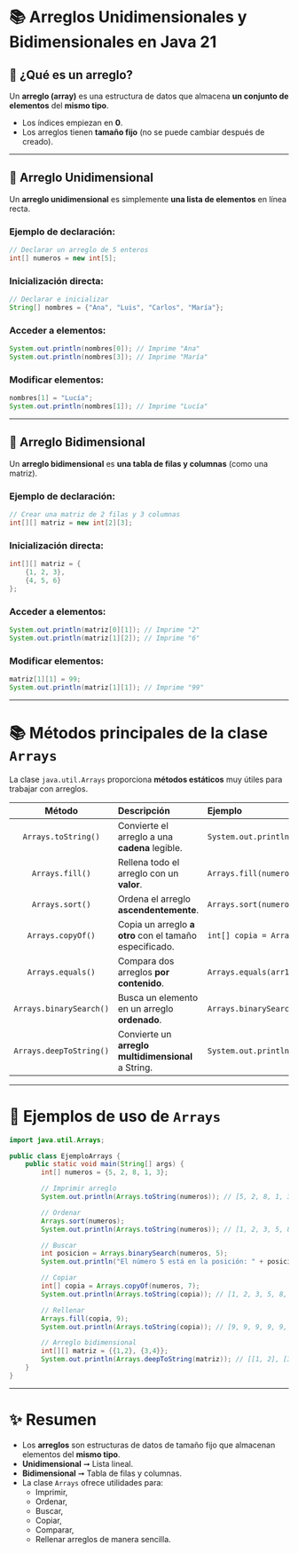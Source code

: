 # 📚 Arreglos Unidimensionales y Bidimensionales en Java 21

## 🔸 ¿Qué es un arreglo?

Un **arreglo (array)** es una estructura de datos que almacena **un conjunto de elementos** del **mismo tipo**.

- Los índices empiezan en **0**.
- Los arreglos tienen **tamaño fijo** (no se puede cambiar después de creado).

---

## 🔸 Arreglo Unidimensional

Un **arreglo unidimensional** es simplemente **una lista de elementos** en línea recta.

### Ejemplo de declaración:

```java
// Declarar un arreglo de 5 enteros
int[] numeros = new int[5];
```

### Inicialización directa:

```java
// Declarar e inicializar
String[] nombres = {"Ana", "Luis", "Carlos", "María"};
```

### Acceder a elementos:

```java
System.out.println(nombres[0]); // Imprime "Ana"
System.out.println(nombres[3]); // Imprime "María"
```

### Modificar elementos:

```java
nombres[1] = "Lucía";
System.out.println(nombres[1]); // Imprime "Lucía"
```

---

## 🔸 Arreglo Bidimensional

Un **arreglo bidimensional** es **una tabla de filas y columnas** (como una matriz).

### Ejemplo de declaración:

```java
// Crear una matriz de 2 filas y 3 columnas
int[][] matriz = new int[2][3];
```

### Inicialización directa:

```java
int[][] matriz = {
    {1, 2, 3},
    {4, 5, 6}
};
```

### Acceder a elementos:

```java
System.out.println(matriz[0][1]); // Imprime "2"
System.out.println(matriz[1][2]); // Imprime "6"
```

### Modificar elementos:

```java
matriz[1][1] = 99;
System.out.println(matriz[1][1]); // Imprime "99"
```

---

# 📚 Métodos principales de la clase `Arrays`

La clase `java.util.Arrays` proporciona **métodos estáticos** muy útiles para trabajar con arreglos.

| Método | Descripción | Ejemplo |
|:------:|:-----------|:--------|
| `Arrays.toString()` | Convierte el arreglo a una **cadena** legible. | `System.out.println(Arrays.toString(numeros));` |
| `Arrays.fill()` | Rellena todo el arreglo con un **valor**. | `Arrays.fill(numeros, 7);` |
| `Arrays.sort()` | Ordena el arreglo **ascendentemente**. | `Arrays.sort(numeros);` |
| `Arrays.copyOf()` | Copia un arreglo **a otro** con el tamaño especificado. | `int[] copia = Arrays.copyOf(numeros, 10);` |
| `Arrays.equals()` | Compara dos arreglos **por contenido**. | `Arrays.equals(arr1, arr2);` |
| `Arrays.binarySearch()` | Busca un elemento en un arreglo **ordenado**. | `Arrays.binarySearch(numeros, 5);` |
| `Arrays.deepToString()` | Convierte un **arreglo multidimensional** a String. | `System.out.println(Arrays.deepToString(matriz));` |

---

# 📌 Ejemplos de uso de `Arrays`

```java
import java.util.Arrays;

public class EjemploArrays {
    public static void main(String[] args) {
        int[] numeros = {5, 2, 8, 1, 3};

        // Imprimir arreglo
        System.out.println(Arrays.toString(numeros)); // [5, 2, 8, 1, 3]

        // Ordenar
        Arrays.sort(numeros);
        System.out.println(Arrays.toString(numeros)); // [1, 2, 3, 5, 8]

        // Buscar
        int posicion = Arrays.binarySearch(numeros, 5);
        System.out.println("El número 5 está en la posición: " + posicion);

        // Copiar
        int[] copia = Arrays.copyOf(numeros, 7);
        System.out.println(Arrays.toString(copia)); // [1, 2, 3, 5, 8, 0, 0]

        // Rellenar
        Arrays.fill(copia, 9);
        System.out.println(Arrays.toString(copia)); // [9, 9, 9, 9, 9, 9, 9]

        // Arreglo bidimensional
        int[][] matriz = {{1,2}, {3,4}};
        System.out.println(Arrays.deepToString(matriz)); // [[1, 2], [3, 4]]
    }
}
```

---

# ✨ Resumen

- Los **arreglos** son estructuras de datos de tamaño fijo que almacenan elementos del **mismo tipo**.
- **Unidimensional** ➞ Lista lineal.
- **Bidimensional** ➞ Tabla de filas y columnas.
- La clase `Arrays` ofrece utilidades para:
  - Imprimir,
  - Ordenar,
  - Buscar,
  - Copiar,
  - Comparar,
  - Rellenar arreglos de manera sencilla.


